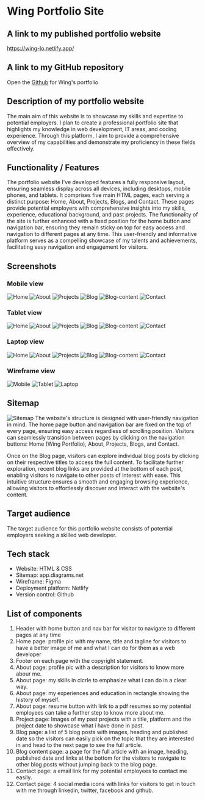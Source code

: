 # Wing Portfolio Site

## A link to my published portfolio website

https://wing-lo.netlify.app/

## A link to my GitHub repository

Open the [Github](https://github.com/Wing-Lo/portfolio) for Wing's portfolio

## Description of my portfolio website

The main aim of this website is to showcase my skills and expertise to potential employers. I plan to create a professional portfolio site that highlights my knowledge in web development, IT areas, and coding experience. Through this platform, I aim to provide a comprehensive overview of my capabilities and demonstrate my proficiency in these fields effectively.

## Functionality / Features

The portfolio website I've developed features a fully responsive layout, ensuring seamless display across all devices, including desktops, mobile phones, and tablets. It comprises five main HTML pages, each serving a distinct purpose: Home, About, Projects, Blogs, and Contact. These pages provide potential employers with comprehensive insights into my skills, experience, educational background, and past projects. The functionality of the site is further enhanced with a fixed position for the home button and navigation bar, ensuring they remain sticky on top for easy access and navigation to different pages at any time. This user-friendly and informative platform serves as a compelling showcase of my talents and achievements, facilitating easy navigation and engagement for visitors.

## Screenshots

### Mobile view 

![Home](docs/screenshot/mobile-1-home.png)
![About](docs/screenshot/mobile-2-about.png)
![Projects](docs/screenshot/mobile-3-projects.png)
![Blog](docs/screenshot/mobile-4-blog.png)
![Blog-content](docs/screenshot/mobile-5-blog-content.png)
![Contact](docs/screenshot/mobile-6-contact.png)

### Tablet view

![Home](docs/screenshot/tablet-1-home.png)
![About](docs/screenshot/tablet-2-about.png)
![Projects](docs/screenshot/tablet-3-projects.png)
![Blog](docs/screenshot/tablet-4-blog.png)
![Blog-content](docs/screenshot/tablet-5-blog-content.png)
![Contact](docs/screenshot/tablet-6-contact.png)

### Laptop view

![Home](docs/screenshot/laptop-1-home.png)
![About](docs/screenshot/laptop-2-about.png)
![Projects](docs/screenshot/laptop-3-projects.png)
![Blog](docs/screenshot/laptop-4-blog.png)
![Blog-content](docs/screenshot/laptop-5-blog-content.png)
![Contact](docs/screenshot/laptop-6-contact.png)

### Wireframe view

![Mobile](docs/wireframe/wireframe-mobile.jpeg)
![Tablet](docs/wireframe/wireframe-tablet.jpeg)
![Laptop](docs/wireframe/wireframe-laptop.jpeg)

## Sitemap

![Sitemap](docs/Wing-portfolio-sitemap.jpg)
The website's structure is designed with user-friendly navigation in mind. The home page button and navigation bar are fixed on the top of every page, ensuring easy access regardless of scrolling position. Visitors can seamlessly transition between pages by clicking on the navigation buttons: Home (Wing Portfolio), About, Projects, Blogs, and Contact.

Once on the Blog page, visitors can explore individual blog posts by clicking on their respective titles to access the full content. To facilitate further exploration, recent blog links are provided at the bottom of each post, enabling visitors to navigate to other posts of interest with ease. This intuitive structure ensures a smooth and engaging browsing experience, allowing visitors to effortlessly discover and interact with the website's content.

## Target audience

The target audience for this portfolio website consists of potential employers seeking a skilled web developer.

## Tech stack

- Website: HTML & CSS
- Sitemap: app.diagrams.net
- Wireframe: Figma
- Deployment platform: Netlify
- Version control: Github

## List of components

1. Header with home button and nav bar for visitor to navigate to different pages at any time
2. Home page: profile pic with my name, title and tagline for visitors to have a better image of me and what I can do for them as a web developer
3. Footer on each page with the copyright statement.
4. About page: profile pic with a description for visitors to know more abour me.
5. About page: my skills in cicrle to emphasize what i can do in a clear way.
6. About page: my experiences and education in rectangle showing the history of myself.
7. About page: resume button with link to a pdf resumes so my potential employees can take a further step to know more about me.
8. Project page: Images of my past projects with a title, platform and the project date to showcase what i have done in past.
9. Blog page: a list of 5 blog posts with images, heading and published date so the visitors can easily pick on the topic that they are interested in and head to the next page to see the full article.
10. Blog content page: a page for the full article with an image, heading, published date and links at the bottom for the visitors to navigate to other blog posts without jumping back to the blog page.
11. Contact page: a email link for my potential employees to contact me easily.
12. Contact page: 4 social media icons with links for visitors to get in touch with me through linkedin, twitter, facebook and github.